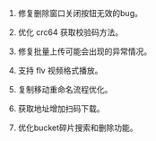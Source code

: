 
1. 修复删除窗口关闭按钮无效的bug。

2. 优化 crc64 获取校验码方法。

3. 修复批量上传可能会出现的异常情况。

4. 支持 flv 视频格式播放。

5. 复制移动重命名流程优化。

6. 获取地址增加扫码下载。

7. 优化bucket碎片搜索和删除功能。
